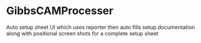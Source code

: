# GibbsCAMProcesser
Auto setup sheet UI which uses reporter then auto fills setup documentation along with positional screen shots for a complete setup sheet
